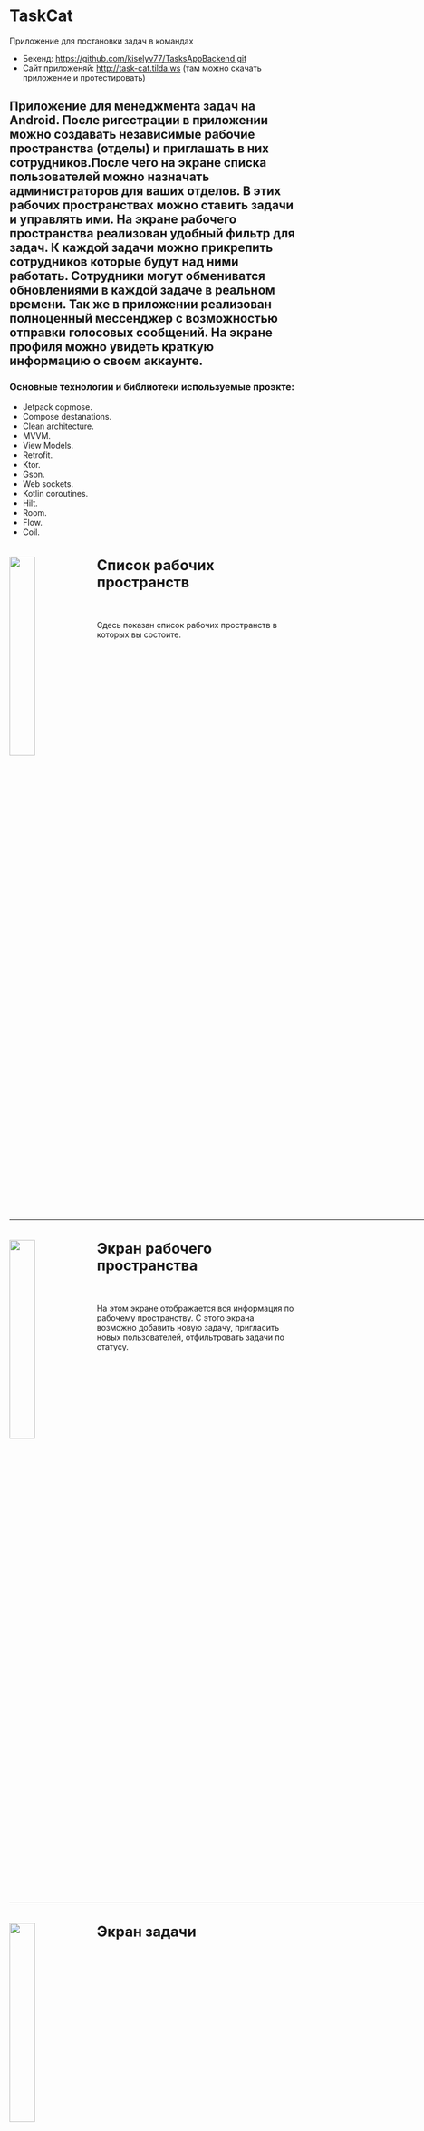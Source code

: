 # TaskCat
Приложение для постановки задач в командах
- Бекенд: https://github.com/kiselyv77/TasksAppBackend.git
- Сайт приложеняй: http://task-cat.tilda.ws (там можно скачать приложение и протестировать)

<p><h2>Приложение для менеджмента задач на Android. После ригестрации в приложении можно создавать независимые рабочие пространства (отделы) и приглашать в них сотрудников.После чего на экране списка пользователей можно назначать администраторов для ваших отделов. В этих рабочих пространствах можно ставить задачи и управлять ими. На экране рабочего пространства реализован удобный фильтр для задач. К каждой задачи можно прикрепить сотрудников которые будут над ними работать. Сотрудники могут обмениватся обновлениями в каждой задаче в реальном времени. Так же в приложении реализован полноценный мессенджер с возможностью отправки голосовых сообщений.  На экране профиля можно увидеть краткую информацию о своем аккаунте.</h2></p>

<p><h3>Основные технологии и библиотеки используемые проэкте:</h3></p>

- Jetpack copmose.
- Compose destanations.
- Clean architecture.
- MVVM.
- View Models.
- Retrofit.
- Ktor.
- Gson.
- Web sockets.
- Kotlin coroutines.
- Hilt.
- Room.
- Flow.
- Coil.

<img src="https://github.com/kiselyv77/TasksApp/blob/master/screenshots/screen1.jpg" width="30%" height="30%" align="left" />
<big><h2>Список рабочих пространств</h2></big>
<br>
<p>Сдесь показан список рабочих пространств в которых вы состоите.</p>
<hr align="center" color="#fff" size="1" width="860px" />

<img src="https://github.com/kiselyv77/TasksApp/blob/master/screenshots/screen2.jpg" width="30%" height="30%" align="left" />
<big><h2>Экран рабочего пространства</h2></big>
<br>
<p>На этом экране отображается вся информация по рабочему пространству. С этого экрана возможно добавить новую задачу, пригласить новых пользователей, отфильтровать задачи по статусу.</p>
<hr align="center" color="#fff" size="1" width="860px" />

<img src="https://github.com/kiselyv77/TasksApp/blob/master/screenshots/screen3.jpg" width="30%" height="30%" align="left" />
<big><h2>Экран задачи</h2></big>
<br>
<p></p>
<hr align="center" color="#fff" size="1" width="860px" />

<img src="https://github.com/kiselyv77/TasksApp/blob/master/screenshots/screen4.jpg" width="30%" height="30%" align="left" />
<big><h2>Чат рабочего пространства</h2></big>
<br>
<p></p>
<hr align="center" color="#fff" size="1" width="860px" />




